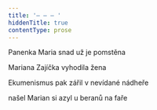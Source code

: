 ```yaml
---
title: '– – – '
hiddenTitle: true
contentType: prose
---
```


Panenka Maria snad už je pomstěna

Mariana Zajíčka vyhodila žena

Ekumenismus pak zářil v nevídané nádheře

našel Marian si azyl u beranů na faře
